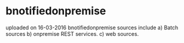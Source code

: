 # bnotifiedonpremise
uploaded on 16-03-2016 bnotifiedonpremise sources include
a) Batch sources
b) onpremise REST services.
c) web sources.
